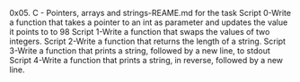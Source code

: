 0x05. C - Pointers, arrays and strings-REAME.md for the task
Script 0-Write a function that takes a pointer to an int as parameter and updates the value it points to to 98
Script 1-Write a function that swaps the values of two integers.
Script 2-Write a function that returns the length of a string.
Script 3-Write a function that prints a string, followed by a new line, to stdout
Script 4-Write a function that prints a string, in reverse, followed by a new line.
